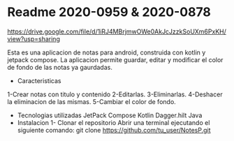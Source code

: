 # Readme 2020-0959 & 2020-0878

https://drive.google.com/file/d/1iRJ4MBrjmwOWe0AkJcJzzkSoUXm6PxKH/view?usp=sharing

Esta es una aplicacion de notas para android, construida con kotlin y jetpack compose. La aplicacion permite guardar, editar y modificar el color de fondo de las notas ya gaurdadas. 

* Caracteristicas
  
1-Crear notas con titulo y contenido
2-Editarlas.
3-Eliminarlas.
4-Deshacer la eliminacion de las mismas.
5-Cambiar el color de fondo. 

* Tecnologias utilizadas
JetPack Compose
Kotlin
Dagger.hilt
Java
* Instalacion
1- Clonar el repositorio
	Abrir una terminal ejecutando el siguiente comando:
git clone https://github.com/tu_user/NotesP.git

